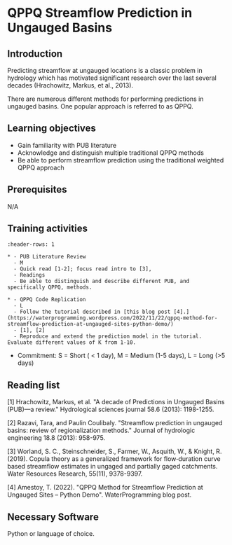 # QPPQ Streamflow Prediction in Ungauged Basins

## Introduction

Predicting streamflow at ungauged locations is a classic problem in hydrology which has motivated significant research over the last several decades (Hrachowitz, Markus, et al., 2013).

There are numerous different methods for performing predictions in ungauged basins. One popular approach is referred to as QPPQ. 

## Learning objectives

- Gain familiarity with PUB literature
- Acknowledge and distinguish multiple traditional QPPQ methods
- Be able to perform streamflow prediction using the traditional weighted QPPQ approach 

## Prerequisites

N/A

## Training activities

```{list-table} QPPQ Streamflow Prediction Activities
:header-rows: 1

* - PUB Literature Review
  - M
  - Quick read [1-2]; focus read intro to [3],
  - Readings
  - Be able to distinguish and describe different PUB, and specifically QPPQ, methods.

* - QPPQ Code Replication
  - L
  - Follow the tutorial described in [this blog post [4].](https://waterprogramming.wordpress.com/2022/11/22/qppq-method-for-streamflow-prediction-at-ungauged-sites-python-demo/)
  - [1], [2]
  - Reproduce and extend the prediction model in the tutorial. Evaluate different values of K from 1-10.
```

* Commitment: S = Short ( < 1 day), M = Medium (1-5 days), L = Long (>5 days)

## Reading list

\[1] Hrachowitz, Markus, et al. "A decade of Predictions in Ungauged Basins (PUB)—a review." Hydrological sciences journal 58.6 (2013): 1198-1255.

\[2] Razavi, Tara, and Paulin Coulibaly. "Streamflow prediction in ungauged basins: review of regionalization methods." Journal of hydrologic engineering 18.8 (2013): 958-975.

\[3] Worland, S. C., Steinschneider, S., Farmer, W., Asquith, W., & Knight, R. (2019). Copula theory as a generalized framework for flow‐duration curve based streamflow estimates in ungaged and partially gaged catchments. Water Resources Research, 55(11), 9378-9397.

\[4] Amestoy, T. (2022). "QPPQ Method for Streamflow Prediction at Ungauged Sites – Python Demo". WaterProgramming blog post.

## Necessary Software
Python or language of choice.

